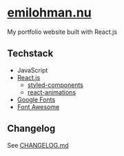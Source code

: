# [emilohman.nu](http://emilohman.nu)
My portfolio website built with React.js

## Techstack
- JavaScript
- [React.js](https://reactjs.org)
  - [styled-components](https://www.npmjs.com/package/styled-components)
  - [react-animations](https://www.npmjs.com/package/react-animations)
- [Google Fonts](https://fonts.google.com)
- [Font Awesome](https://fontawesome.com)

## Changelog
See [CHANGELOG.md](CHANGELOG.md)
